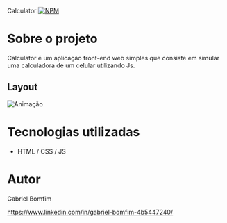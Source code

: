  Calculator
[![NPM](https://img.shields.io/npm/l/react)](https://github.com/Gbxiis/Calculator/blob/main/LICENCE) 

# Sobre o projeto

 Calculator é um aplicação front-end web simples que consiste em simular uma calculadora  de um celular utilizando Js.

## Layout
![Animação](https://user-images.githubusercontent.com/110855086/217393959-d7d470bb-75da-420e-b417-eeac79e309a4.gif)







# Tecnologias utilizadas
- HTML / CSS / JS 

# Autor

Gabriel Bomfim

https://www.linkedin.com/in/gabriel-bomfim-4b5447240/
